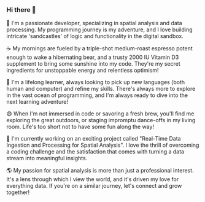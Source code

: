 ### Hi there 👋


 🔭 I'm a passionate developer, specializing in spatial analysis and data processing. My programming journey is my adventure, and I love building intricate 'sandcastles' of logic and functionality in the digital sandbox.

☕ My mornings are fueled by a triple-shot medium-roast espresso potent enough to wake a hibernating bear, and a trusty 2000 IU Vitamin D3 supplement to bring some sunshine into my code. They're my secret ingredients for unstoppable energy and relentless optimism!

🧠 I'm a lifelong learner, always looking to pick up new languages (both human and computer) and refine my skills. There's always more to explore in the vast ocean of programming, and I'm always ready to dive into the next learning adventure!

😄 When I'm not immersed in code or savoring a fresh brew, you'll find me exploring the great outdoors, or staging impromptu dance-offs in my living room. Life's too short not to have some fun along the way!

🌱 I'm currently working on an exciting project called "Real-Time Data Ingestion and Processing for Spatial Analysis". I love the thrill of overcoming a coding challenge and the satisfaction that comes with turning a data stream into meaningful insights.

🌎 My passion for spatial analysis is more than just a professional interest. It's a lens through which I view the world, and it's driven my love for everything data. If you're on a similar journey, let's connect and grow together!

